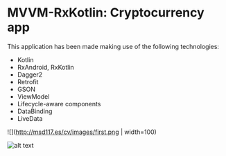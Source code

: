 # MVVM-RxKotlin: Cryptocurrency app
This application has been made making use of the following technologies:
- Kotlin
- RxAndroid, RxKotlin
- Dagger2
- Retrofit
- GSON
- ViewModel
- Lifecycle-aware components
- DataBinding
- LiveData

![](http://msd117.es/cv/images/first.png | width=100)

![alt text](http://msd117.es/cv/images/second.png)
